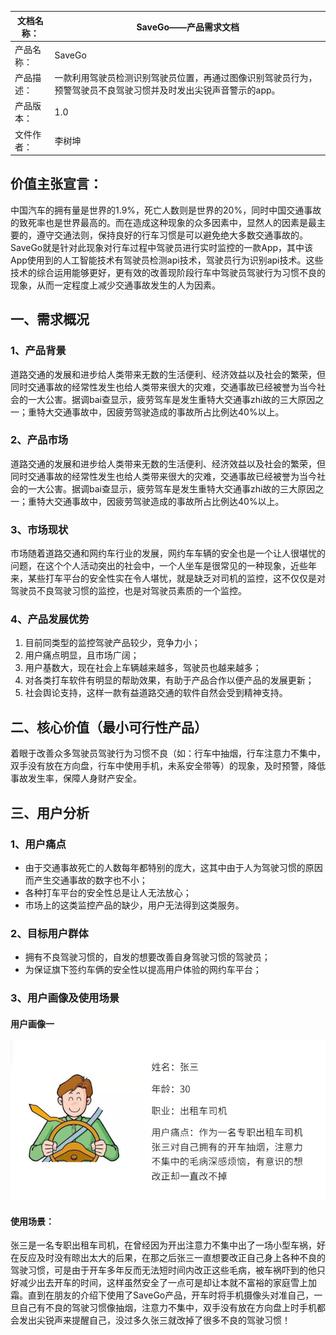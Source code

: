 | 文档名称： | SaveGo——产品需求文档                                            |
|-------|-----------------------------------------------------------|
| 产品名称： | SaveGo                                                    |
| 产品描述： | 一款利用驾驶员检测识别驾驶员位置，再通过图像识别驾驶员行为，预警驾驶员不良驾驶习惯并及时发出尖锐声音警示的app。 |
| 产品版本： | 1.0                                                       |
| 文件作者： | 李树坤 |

## 价值主张宣言：
中国汽车的拥有量是世界的1.9%，死亡人数则是世界的20%，同时中国交通事故的致死率也是世界最高的。而在造成这种现象的众多因素中，显然人的因素是最主要的，遵守交通法则，保持良好的行车习惯是可以避免绝大多数交通事故的。SaveGo就是针对此现象对行车过程中驾驶员进行实时监控的一款App，其中该App使用到的人工智能技术有驾驶员检测api技术，驾驶员行为识别api技术。这些技术的综合运用能够更好，更有效的改善现阶段行车中驾驶员驾驶行为习惯不良的现象，从而一定程度上减少交通事故发生的人为因素。

## 一、需求概况
### 1、产品背景
道路交通的发展和进步给人类带来无数的生活便利、经济效益以及社会的繁荣，但同时交通事故的经常性发生也给人类带来很大的灾难，交通事故已经被誉为当今社会的一大公害。据调bai查显示，疲劳驾车是发生重特大交通事zhi故的三大原因之一；重特大交通事故中，因疲劳驾驶造成的事故所占比例达40%以上。
### 2、产品市场
道路交通的发展和进步给人类带来无数的生活便利、经济效益以及社会的繁荣，但同时交通事故的经常性发生也给人类带来很大的灾难，交通事故已经被誉为当今社会的一大公害。据调bai查显示，疲劳驾车是发生重特大交通事zhi故的三大原因之一；重特大交通事故中，因疲劳驾驶造成的事故所占比例达40%以上。
### 3、市场现状
市场随着道路交通和网约车行业的发展，网约车车辆的安全也是一个让人很堪忧的问题，在这个个人活动突出的社会中，一个人坐车是很常见的一种现象，近些年来，某些打车平台的安全性实在令人堪忧，就是缺乏对司机的监控，这不仅仅是对驾驶员不良驾驶习惯的监控，也是对驾驶员素质的一个监控。
### 4、产品发展优势
1. 目前同类型的监控驾驶产品较少，竞争力小；
2. 用户痛点明显，且市场广阔；
3. 用户基数大，现在社会上车辆越来越多，驾驶员也越来越多；
4. 对各类打车软件有明显的帮助效果，有助于产品合作以便产品的发展更新；
5. 社会舆论支持，这样一款有益道路交通的软件自然会受到精神支持。

## 二、核心价值（最小可行性产品）
着眼于改善众多驾驶员驾驶行为习惯不良（如：行车中抽烟，行车注意力不集中，双手没有放在方向盘，行车中使用手机，未系安全带等）的现象，及时预警，降低事故发生率，保障人身财产安全。

## 三、用户分析
### 1、用户痛点
* 由于交通事故死亡的人数每年都特别的庞大，这其中由于人为驾驶习惯的原因而产生交通事故的数字也不小；
* 各种打车平台的安全性总是让人无法放心；
* 市场上的这类监控产品的缺少，用户无法得到这类服务。
### 2、目标用户群体
* 拥有不良驾驶习惯的，自发的想要改善自身驾驶习惯的驾驶员；
* 为保证旗下签约车俩的安全性以提高用户体验的网约车平台；
### 3、用户画像及使用场景
#### 用户画像一
![用户画像一](https://github.com/shuken7418/api-SaveGo/blob/master/%E7%94%A8%E6%88%B7%E7%94%BB%E5%83%8F.png)
#### 使用场景：
张三是一名专职出租车司机，在曾经因为开出注意力不集中出了一场小型车祸，好在反应及时没有晾出太大的后果，在那之后张三一直想要改正自己身上各种不良的驾驶习惯，可是由于开车多年反而无法短时间内改正这些毛病，被车祸吓到的他只好减少出去开车的时间，这样虽然安全了一点可是却让本就不富裕的家庭雪上加霜。直到在朋友的介绍下使用了SaveGo产品，开车时将手机摄像头对准自己，一旦自己有不良的驾驶习惯像抽烟，注意力不集中，双手没有放在方向盘上时手机都会发出尖锐声来提醒自己，没过多久张三就改掉了很多不良的驾驶习惯！

